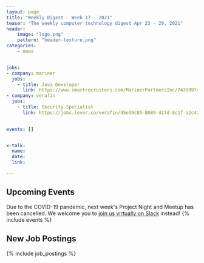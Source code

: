 ```yaml
---
layout: page
title: "Weekly Digest - Week 17 - 2021"
teaser: "The weekly computer technology digest Apr 23 - 29, 2021"
header:
    image: "logo.png"
    pattern: "header-texture.png"
categories:
    - news


jobs:
- company: mariner
  jobs:
    - title: Java Developer
      link: https://www.smartrecruiters.com/MarinerPartnersInc/743999744240394-java-developer
- company: verafin
  jobs:
    - title: Security Specialist
      link: https://jobs.lever.co/verafin/95e39c85-8089-417d-8c1f-a2c423f77580
 

events: []


x-talk:
  name:
  date:
  link:

---
```


## Upcoming Events
Due to the COVID-19 pandemic, next week's Project Night and Meetup has been cancelled. We welcome you to [join us virtually on Slack](https://join.slack.com/t/ctsnl/shared_invite/enQtNzE5Mzc1OTA3ODI2LTdhODg1ZTQ4YTMwNDRkYzI2OWZjOTZmYWZjNjA3N2QzMTRiZWEyNmI0MTRmYjNjMDFhZGUxNzlhY2I5YjEwMTk) instead!
{% include events %}

## New Job Postings
{% include job_postings %}
